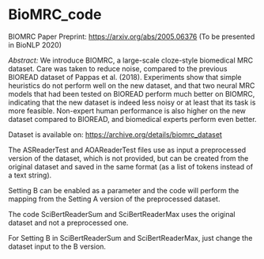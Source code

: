 # BioMRC_code
BIOMRC Paper Preprint: https://arxiv.org/abs/2005.06376
(To be presented in BioNLP 2020)

*Abstract:*
We introduce BIOMRC, a large-scale cloze-style biomedical MRC dataset. Care was taken to reduce noise, compared to the previous BIOREAD dataset of Pappas et al. (2018). Experiments show that simple heuristics do not perform well on the new dataset, and that two neural MRC models  that had been tested on BIOREAD perform much better on BIOMRC, indicating that the new dataset is indeed less noisy or at least that its task is more feasible. Non-expert human performance is also higher on the new dataset compared to BIOREAD, and biomedical experts perform even better.

Dataset is available on: https://archive.org/details/biomrc_dataset

The ASReaderTest and AOAReaderTest files use as input a preprocessed version of the dataset, which is not provided, but can be created from the original dataset and saved in the same format (as a list of tokens instead of a text string).

Setting B can be enabled as a parameter and the code will perform the mapping from the Setting A version of the preprocessed dataset.

The code SciBertReaderSum and SciBertReaderMax uses the original dataset and not a preprocessed one.

For Setting B in SciBertReaderSum and SciBertReaderMax, just change the dataset input to the B version.
